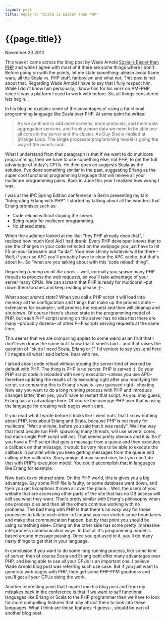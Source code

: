 ```yaml
---
layout: post
title: Reply to "Scala is Easier than PHP"
---
```


# {{page.title}} #

<span class="meta">November 20 2010</span>

This week I came across the blog post by Wade Arnold [Scala is Easier than PHP](http://wadearnold.com/blog/scala/scala-is-easier-than-php) and while I agree with most of it there are some things where I don't. Before going on with the points, let me state something: please avoid flame wars, all the Scala vs. PHP stuff, fanboyism and what not. This post is not about that. Regarding Wade Arnold I have to say that I fully respect him. While I don't know him personally, I know him for his work on AMFPHP, since it was a platform I used to work with before. So, all things considered lets begin…

In his blog he explains some of the advantages of using a functional programming language like Scala over PHP. At some point he writes:

> As we continue to add more screens, more protocols, and more data aggregation services, and frankly more data we need to be able use all cores in the server and the cluster. As Guy Steele implied at Strange Loop. The single processor programming model is going the way of the punch card.

What I understand from that paragraph is that if we want to do multicore programming, then we have to use something else, not PHP, to get the full advantage of today's CPUs. He then goes an suggests Scala as the solution. I've done something similar in the past, suggesting Erlang as the super cool functional programming language that will relieve all your multicore programming pains. Back in June this year I realized how wrong I was.

I was at the IPC Spring Edition conference in Berlin presenting my talk "Integrating Erlang with PHP". I started by talking about all the wonders that Erlang promises such as:

- Code reload without stoping the server.
- Being ready for multicore programming.
- No shared state.

When the audience looked at me like: "hey PHP already does that", I realized how much Kool Aid I had drunk. Every PHP developer knows that to see the changes in your code reflected on the webpage you just have to hit F5 on your browsers and "ta da!". Your new shinny whatever will be there –Well, if you use APC you'll probably have to clear the APC cache, but that's about it–. So "what are you talking about with this 'code reload' thing".

Regarding _running on all the cores_… well, normally you spawn many PHP threads to process the web requests, so you'll take advantage of your server many CPUs. We can scream that PHP is ready for multicore! –put down them torches and	 keep reading please ;)–.

What about _shared state_? When you call a PHP script it will load into memory all the configuration and things that make up the process state –extensions for example–, will process the request and then will cleanup and shutdown. Of course there's shared state in the programming model of PHP, but each PHP script running on the server has no idea that there are many –probably dozens– of other PHP scripts serving requests at the same time.

This seems that we are comparing apples to some weird asian fruit that I don't even know the name but I know that it smells bad… and that raises the question of "ok do I need Scala, Erlang or <cool FP lang here>?" I'd venture to say yes, and here I'll negate all what I said before, bear with me.

I talked about code reload without stoping the server kind of worked by default with PHP. The thing is PHP is no server, PHP *is* served :). So your PHP script code *is reloaded* with every execution –unless you use APC– therefore updating the results of its executing right after you modifying the script, so comparing this to Erlang's way is –you guessed right– cheating. Now say you want to do a long running process with PHP and introduce changes latter, then yes, you'll have to restart that script. As you may guess, Erlang has an advantage here. Of course the average PHP user that is using the language for creating web pages won't care.

If you read what I wrote before it looks like I went nuts, that I know nothing about PHP, less about Erlang and Scala, because PHP is not ready for multicore! "Wait a minute, before you said that it was ready". Well the way that most people run PHP, spawning many threads, will use several cores,  but each single PHP script will not. That seems pretty obvious and it is. So if you have a PHP script that gets a message from a queue and then executes a callback on that message, it would be very nice to be able to execute the callback in parallel while you keep getting messages from the queue and calling other callbacks. Sorry amigo, it may sound nice, but you can't do that with PHP's execution model. You could accomplish that in languages like Erlang for example.

Now back to _no shared state_. On the PHP world, this is gives you a big advantage. Say some PHP file is faulty, or some database went down, and then you get Exceptions thrown all over the place… Well, the users of your website that are accessing other parts of the site that has no DB access will still see what they want. That's pretty similar with Erlang's philosophy when one process dies and then all the others continue working with no problems. The bad thing with PHP is that there's no *easy* way for those processes to talk to each other –of course you can stretch some boundaries and make that communication happen, but by that point you should be using something else–. Erlang on the other side has some pretty impressive interprocess communication ways. In fact all it's programming model is based around message passing. Once you got used to it, you'll do many nasty things to get that in your language.

In conclusion if you want to do some long running process, like some kind of server, then of course Scala and Erlang both offer many advantages over PHP, and being able to use all your CPUs is an important one. I believe Wade Arnold blog post was referring such use case. But if you just want to generate web pages with PHP, then get some PHP-FPM goodness and you'll get all your CPUs doing the work.

Another interesting point that I made from his blog post and from my mistakes back in the conference is that if we want to _sell_ functional languages like Erlang or Scala to the PHP programmer then we have to look for more compelling features that may attract them to look into these languages. What I think are those features –I guess–, should be part of another blog post.